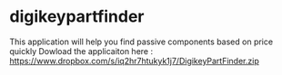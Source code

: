 digikeypartfinder
=================

This application will help you find passive components based on price quickly
Dowload the applicaiton here : https://www.dropbox.com/s/iq2hr7htukyk1j7/DigikeyPartFinder.zip


